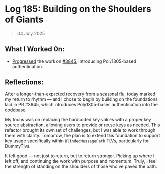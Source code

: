 # Log 185: Building on the Shoulders of Giants

> 04 July 2025

## What I Worked On:

- [Progressed](https://github.com/shaavan/rust-lightning/commits/3845-mac) the
  work on [#3845](https://github.com/lightningdevkit/rust-lightning/pull/3845),
  introducing Poly1305-based authentication.

## Reflections:

After a longer-than-expected recovery from a seasonal flu, today marked my
return to rhythm — and I chose to begin by building on the foundations laid in
PR #3845, which introduces Poly1305-based authentication into the codebase.

My focus was on replacing the hardcoded key values with a proper key source
abstraction, allowing users to provide or reuse keys as needed. This refactor
brought its own set of challenges, but I was able to work through them with
clarity. Tomorrow, the plan is to extend this foundation to support key usage
specifically within `BlindedMessagePath` TLVs, particularly for DummyTlvs.

It felt good — not just to return, but to return stronger. Picking up where I
left off, and continuing the work with purpose and momentum. Truly, I feel the
strength of standing on the shoulders of those who’ve paved the path.
